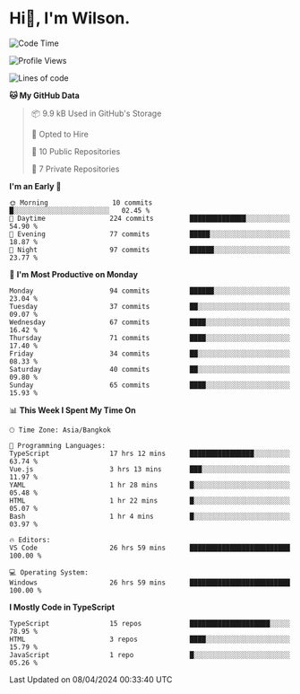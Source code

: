 # Hi👋, I'm Wilson.
<!--START_SECTION:waka-->
![Code Time](http://img.shields.io/badge/Code%20Time-1%2C271%20hrs%2055%20mins-blue)

![Profile Views](http://img.shields.io/badge/Profile%20Views-0-blue)

![Lines of code](https://img.shields.io/badge/From%20Hello%20World%20I%27ve%20Written-188.1%20thousand%20lines%20of%20code-blue)

**🐱 My GitHub Data** 

> 📦 9.9 kB Used in GitHub's Storage 
 > 
> 💼 Opted to Hire
 > 
> 📜 10 Public Repositories 
 > 
> 🔑 7 Private Repositories 
 > 
**I'm an Early 🐤** 

```text
🌞 Morning                10 commits          █░░░░░░░░░░░░░░░░░░░░░░░░   02.45 % 
🌆 Daytime                224 commits         ██████████████░░░░░░░░░░░   54.90 % 
🌃 Evening                77 commits          █████░░░░░░░░░░░░░░░░░░░░   18.87 % 
🌙 Night                  97 commits          ██████░░░░░░░░░░░░░░░░░░░   23.77 % 
```
📅 **I'm Most Productive on Monday** 

```text
Monday                   94 commits          ██████░░░░░░░░░░░░░░░░░░░   23.04 % 
Tuesday                  37 commits          ██░░░░░░░░░░░░░░░░░░░░░░░   09.07 % 
Wednesday                67 commits          ████░░░░░░░░░░░░░░░░░░░░░   16.42 % 
Thursday                 71 commits          ████░░░░░░░░░░░░░░░░░░░░░   17.40 % 
Friday                   34 commits          ██░░░░░░░░░░░░░░░░░░░░░░░   08.33 % 
Saturday                 40 commits          ██░░░░░░░░░░░░░░░░░░░░░░░   09.80 % 
Sunday                   65 commits          ████░░░░░░░░░░░░░░░░░░░░░   15.93 % 
```


📊 **This Week I Spent My Time On** 

```text
🕑︎ Time Zone: Asia/Bangkok

💬 Programming Languages: 
TypeScript               17 hrs 12 mins      ████████████████░░░░░░░░░   63.74 % 
Vue.js                   3 hrs 13 mins       ███░░░░░░░░░░░░░░░░░░░░░░   11.97 % 
YAML                     1 hr 28 mins        █░░░░░░░░░░░░░░░░░░░░░░░░   05.48 % 
HTML                     1 hr 22 mins        █░░░░░░░░░░░░░░░░░░░░░░░░   05.07 % 
Bash                     1 hr 4 mins         █░░░░░░░░░░░░░░░░░░░░░░░░   03.97 % 

🔥 Editors: 
VS Code                  26 hrs 59 mins      █████████████████████████   100.00 % 

💻 Operating System: 
Windows                  26 hrs 59 mins      █████████████████████████   100.00 % 
```

**I Mostly Code in TypeScript** 

```text
TypeScript               15 repos            ████████████████████░░░░░   78.95 % 
HTML                     3 repos             ████░░░░░░░░░░░░░░░░░░░░░   15.79 % 
JavaScript               1 repo              █░░░░░░░░░░░░░░░░░░░░░░░░   05.26 % 
```




 Last Updated on 08/04/2024 00:33:40 UTC
<!--END_SECTION:waka-->
